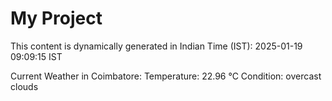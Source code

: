 # My Project

This content is dynamically generated in Indian Time (IST): 2025-01-19 09:09:15 IST


Current Weather in Coimbatore:
Temperature: 22.96 °C
Condition: overcast clouds
